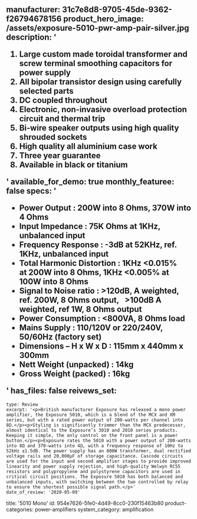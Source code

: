 manufacturer: 31c7e8d8-9705-45de-9362-f26794678156
product_hero_image: /assets/exposure-5010-pwr-amp-pair-silver.jpg
description: '<ol><li>Large custom made toroidal transformer and screw terminal&nbsp;smoothing capacitors for power supply</li><li>All bipolar transistor design using carefully selected parts</li><li>DC coupled throughout</li><li>Electronic, non-invasive overload protection circuit and thermal trip</li><li>Bi-wire speaker outputs using high quality shrouded sockets</li><li>High quality all aluminium case work</li><li>Three year guarantee</li><li>Available in black or titanium</li></ol>'
available_for_demo: true
monthly_featuree: false
specs: '<ul><li>Power Output : 200W into 8 Ohms, 370W into 4 Ohms</li><li>Input Impedance : 75K Ohms at 1KHz, unbalanced input</li><li>Frequency Response : -3dB at 52KHz, ref. 1KHz, unbalanced input</li><li>Total Harmonic Distortion : 1KHz &lt;0.015% at&nbsp;200W into 8 Ohms, 1KHz &lt;0.005% at 100W into 8 Ohms</li><li>Signal to Noise ratio : &gt;120dB, A weighted, ref.&nbsp;200W, 8 Ohms&nbsp;output,&nbsp;&nbsp; &gt;100dB A weighted, ref 1W, 8 Ohms output</li><li>Power Consumption : &lt;800VA, 8 Ohms load</li><li>Mains Supply : 110/120V or 220/240V, 50/60Hz (factory set)</li><li>Dimensions – H x W x D : 115mm x 440mm x 300mm</li><li>Nett Weight (unpacked) : 14kg</li><li>Gross Weight (packed) : 16kg</li></ul>'
has_files: false
reivews_set:
  -
    type: Review
    excerpt: '<p>British manufacturer Exposure has released a mono power amplifier, the Exposure 5010, which is a blend of the MCX and XM series, but with a rated power output of 200-watts per channel into 8Ω.</p><p>Styling is significantly trimmer than the MCX predecessor, almost identical to the Exposure’s 3010 and 2010 series products. Keeping it simple, the only control on the front panel is a power button.</p><p>Exposure rates the 5010 with a power output of 200-watts into 8Ω and 370-watts into 4Ω, with a frequency response of 10Hz to 52kHz ±1.5dB. The power supply has an 800W transformer, dual rectified voltage rails and 20,000µF of storage capacitance. Cascode circuits are used for the input and second amplifier stages to provide improved linearity and power supply rejection, and high-quality Welwyn RC55 resistors and polypropylene and polystyrene capacitors are used in critical circuit positions. The Exposure 5010 has both balanced and unbalanced inputs, with switching between the two controlled by relay to ensure the shortest possible signal path.</p>'
    date_of_review: '2020-05-09'
title: '5010 Mono'
id: 954e7626-5fe0-4d49-8cc0-230f15463b80
product-categories: power-amplifiers
system_category: amplification
